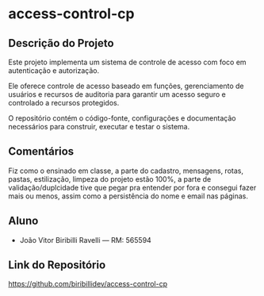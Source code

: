 # access-control-cp

## Descrição do Projeto
Este projeto implementa um sistema de controle de acesso com foco em autenticação e autorização.

Ele oferece controle de acesso baseado em funções, gerenciamento de usuários e recursos de auditoria para garantir um acesso seguro e controlado a recursos protegidos.

O repositório contém o código-fonte, configurações e documentação necessários para construir, executar e testar o sistema.

## Comentários
Fiz como o ensinado em classe, a parte do cadastro, mensagens, rotas, pastas, estilização, limpeza do projeto estão 100%, a parte de validação/duplcidade tive que pegar pra entender por fora e consegui fazer mais ou menos, assim como a persistência do nome e email nas páginas.

## Aluno
- João Vitor Biribilli Ravelli — RM: 565594

## Link do Repositório
https://github.com/biribillidev/access-control-cp
